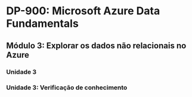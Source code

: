 # DP-900: Microsoft Azure Data Fundamentals

## Módulo 3: Explorar os dados não relacionais no Azure

### Unidade 3

### Unidade 3: Verificação de conhecimento

